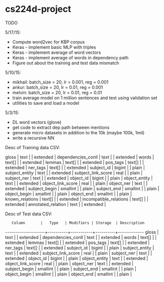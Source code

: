 # cs224d-project


TODO

5/17/15:
- Compute word2vec for KBP corpus
- Keras - implement basic MLP with triples
- Keras - implement average of word vectors
- Keras - implement average of words in dependency path
- Figure out about the training and test data mismatch



5/10/15:
- mikhail: batch_size = 20, lr = 0.001, reg = 0.001
- ankur: batch_size = 20, lr = 0.01, reg = 0.001
- melvin: batch_size = 20, lr = 0.01, reg = 0.01
- train average model on 1 million sentences and test using validation set
- utilities to save and load a model

5/3/15:
- DL word vectors (glove)
- get code to extract dep path between mentions
- generate micro datasets in addition to the 10k (maybe 100k, 1mil)
- write a recursive NN


Desc of Training data CSV:

 gloss                  | text     |           | extended | 
 dependencies_conll     | text     |           | extended | 
 words                  | text[]   |           | extended | 
 lemmas                 | text[]   |           | extended | 
 pos_tags               | text[]   |           | extended | 
 ner_tags               | text[]   |           | extended | 
 subject_id             | bigint   |           | plain    | 
 subject_entity         | text     |           | extended | 
 subject_link_score     | real     |           | plain    | 
 subject_ner            | text     |           | extended | 
 object_id              | bigint   |           | plain    | 
 object_entity          | text     |           | extended | 
 object_link_score      | real     |           | plain    | 
 object_ner             | text     |           | extended | 
 subject_begin          | smallint |           | plain    | 
 subject_end            | smallint |           | plain    | 
 object_begin           | smallint |           | plain    | 
 object_end             | smallint |           | plain    | 
 known_relations        | text[]   |           | extended | 
 incompatible_relations | text[]   |           | extended | 
 annotated_relation     | text     |           | extended | 


Desc of Test data CSV:

       Column       |   Type   | Modifiers | Storage  | Description 
--------------------+----------+-----------+----------+-------------
 gloss              | text     |           | extended | 
 dependencies_conll | text     |           | extended | 
 words              | text[]   |           | extended | 
 lemmas             | text[]   |           | extended | 
 pos_tags           | text[]   |           | extended | 
 ner_tags           | text[]   |           | extended | 
 subject_id         | bigint   |           | plain    | 
 subject_entity     | text     |           | extended | 
 subject_link_score | real     |           | plain    | 
 subject_ner        | text     |           | extended | 
 object_id          | bigint   |           | plain    | 
 object_entity      | text     |           | extended | 
 object_link_score  | real     |           | plain    | 
 object_ner         | text     |           | extended | 
 subject_begin      | smallint |           | plain    | 
 subject_end        | smallint |           | plain    | 
 object_begin       | smallint |           | plain    | 
 object_end         | smallint |           | plain    | 


